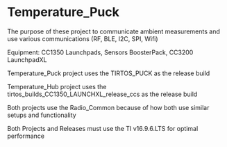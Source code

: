 # Temperature_Puck

The purpose of these project to communicate ambient measurements and use various 
communications (RF, BLE, I2C, SPI, Wifi)

Equipment: CC1350 Launchpads, Sensors BoosterPack, CC3200 LaunchpadXL

Temperature_Puck project uses the TIRTOS_PUCK as the release build

Temperature_Hub project uses the tirtos_builds_CC1350_LAUNCHXL_release_ccs as 
the release build

Both projects use the Radio_Common because of how both use similar setups and 
functionality

Both Projects and Releases must use the TI v16.9.6.LTS for optimal performance
